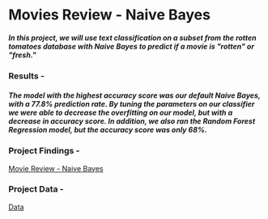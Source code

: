 # Movies Review - Naive Bayes

##### In this project, we will use text classification on a subset from the rotten tomatoes database with Naive Bayes to predict if a movie is "rotten" or "fresh."


### Results - 
##### The model with the highest accuracy score was our default Naive Bayes, with a 77.8% prediction rate. By tuning the parameters on our classifier we were able to decrease the overfitting on our model, but with a decrease in accuracy score. In addition, we also ran the Random Forest Regression model, but the accuracy score was only 68%.



### Project Findings - 
[Movie Review - Naive Bayes](https://github.com/joaobecker/naive_bayes_movies_review/blob/master/Mini_Project_Naive_Bayes.ipynb)

### Project Data - 
[Data](https://github.com/joaobecker/naive_bayes_movies_review/blob/master/critics.csv)
